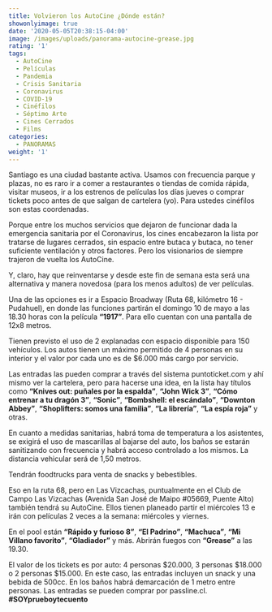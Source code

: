 ```yaml
---
title: Volvieron los AutoCine ¿Dónde están?
showonlyimage: true
date: '2020-05-05T20:38:15-04:00'
image: /images/uploads/panorama-autocine-grease.jpg
rating: '1'
tags:
  - AutoCine
  - Películas
  - Pandemia
  - Crisis Sanitaria
  - Coronavirus
  - COVID-19
  - Cinéfilos
  - Séptimo Arte
  - Cines Cerrados
  - Films
categories:
  - PANORAMAS
weight: '1'
---
```

Santiago es una ciudad bastante activa. Usamos con frecuencia parque y plazas, no es raro ir a comer a restaurantes o tiendas de comida rápida, visitar museos, ir a los estrenos de películas los días jueves o comprar tickets poco antes de que salgan de cartelera (yo). Para ustedes cinéfilos son estas coordenadas.

<!--more-->

Porque entre los muchos servicios que dejaron de funcionar dada la emergencia sanitaria por el Coronavirus, los cines encabezaron la lista por tratarse de lugares cerrados, sin espacio entre butaca y butaca, no tener suficiente ventilación y otros factores. Pero los visionarios de siempre trajeron de vuelta los AutoCine.

Y, claro, hay que reinventarse y desde este fin de semana esta será una alternativa y manera novedosa (para los menos adultos) de ver películas.

Una de las opciones es ir a Espacio Broadway (Ruta 68, kilómetro 16 - Pudahuel), en donde las funciones partirán el domingo 10 de mayo a las 18.30 horas con la película **“1917”**. Para ello cuentan con una pantalla de 12x8 metros.

Tienen previsto el uso de 2 explanadas con espacio disponible para 150 vehículos. Los autos tienen un máximo permitido de 4 personas en su interior y el valor por cada uno es de $6.000 más cargo por servicio.

Las entradas las pueden comprar a través del sistema puntoticket.com y ahí mismo ver la cartelera, pero para hacerse una idea, en la lista hay títulos como **“Knives out: puñales por la espalda”**, **“John Wick 3”**, **“Cómo entrenar a tu dragón 3”**, **“Sonic”**, **“Bombshell: el escándalo”**, **“Downton Abbey”**, **“Shoplifters: somos una familia”**, **“La librería”**, **“La espía roja”** y otras.

En cuanto a medidas sanitarias, habrá toma de temperatura a los asistentes, se exigirá el uso de mascarillas al bajarse del auto, los baños se estarán sanitizando con frecuencia y habrá acceso controlado a los mismos. La distancia vehicular será de 1,50 metros.

Tendrán foodtrucks para venta de snacks y bebestibles.

Eso en la ruta 68, pero en Las Vizcachas, puntualmente en el Club de Campo Las Vizcachas (Avenida San José de Maipo #05669, Puente Alto) también tendrá su AutoCine. Ellos tienen planeado partir el miércoles 13 e irán con películas 2 veces a la semana: miércoles y viernes. 

En el pool están **“Rápido y furioso 8”**, **“El Padrino”**, **“Machuca”**, **“Mi Villano favorito”**, **“Gladiador”** y más. Abrirán fuegos con **“Grease”** a las 19.30. 

El valor de los tickets es por auto: 4 personas $20.000, 3 personas $18.000 o 2 personas $15.000. En este caso, las entradas incluyen un snack y una bebida de 500cc. En los baños habrá demarcación de 1 metro entre personas. Las entradas se pueden comprar por passline.cl. **#SOYprueboytecuento**
